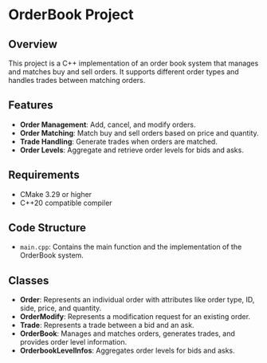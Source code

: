 # OrderBook Project

## Overview

This project is a C++ implementation of an order book system that manages and matches buy and sell orders. It supports different order types and handles trades between matching orders.

## Features

- **Order Management**: Add, cancel, and modify orders.
- **Order Matching**: Match buy and sell orders based on price and quantity.
- **Trade Handling**: Generate trades when orders are matched.
- **Order Levels**: Aggregate and retrieve order levels for bids and asks.

## Requirements

- CMake 3.29 or higher
- C++20 compatible compiler

## Code Structure

- `main.cpp`: Contains the main function and the implementation of the OrderBook system.

## Classes

- **Order**: Represents an individual order with attributes like order type, ID, side, price, and quantity.
- **OrderModify**: Represents a modification request for an existing order.
- **Trade**: Represents a trade between a bid and an ask.
- **OrderBook**: Manages and matches orders, generates trades, and provides order level information.
- **OrderbookLevelInfos**: Aggregates order levels for bids and asks.



